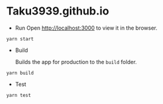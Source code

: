 # Taku3939.github.io

- Run
Open [http://localhost:3000](http://localhost:3000) to view it in the browser.
```
yarn start
```



- Build

  Builds the app for production to the `build` folder.

```
yarn build
```



- Test

```
yarn test
```

